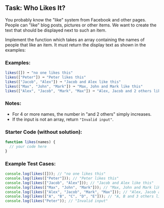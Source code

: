 ## Task: Who Likes It?

You probably know the "like" system from Facebook and other pages. People can "like" blog posts, pictures or other items.
We want to create the text that should be displayed next to such an item.

Implement the function which takes an array containing the names of people that like an item. It must return the display text as shown in the examples:

### Examples:

```js
likes([]) ➞ "no one likes this"
likes(["Peter"]) ➞ "Peter likes this"
likes(["Jacob", "Alex"]) ➞ "Jacob and Alex like this"
likes(["Max", "John", "Mark"]) ➞ "Max, John and Mark like this"
likes(["Alex", "Jacob", "Mark", "Max"]) ➞ "Alex, Jacob and 2 others like this"
```

### Notes:

- For 4 or more names, the number in "and 2 others" simply increases.
- If the input is not an array, return `"Invalid input"`.

### Starter Code (without solution):

```js
function likes(names) {
  // your code here
}
```

### Example Test Cases:

```js
console.log(likes([])); // "no one likes this"
console.log(likes(["Peter"])); // "Peter likes this"
console.log(likes(["Jacob", "Alex"])); // "Jacob and Alex like this"
console.log(likes(["Max", "John", "Mark"])); // "Max, John and Mark like this"
console.log(likes(["Alex", "Jacob", "Mark", "Max"])); // "Alex, Jacob and 2 others like this"
console.log(likes(["A", "B", "C", "D", "E"])); // "A, B and 3 others like this"
console.log(likes("Peter")); // "Invalid input"
```
